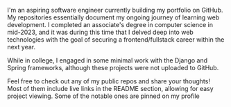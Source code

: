 I'm an aspiring software engineer currently building my portfolio on GitHub. My repositories essentially document my ongoing journey of learning web development. I completed an associate's degree in computer science in mid-2023, and it was during this time that I delved deep into web technologies with the goal of securing a frontend/fullstack career within the next year.

While in college, I engaged in some minimal work with the Django and Spring frameworks, although these projects were not uploaded to GitHub.

Feel free to check out any of my public repos and share your thoughts! Most of them include live links in the README section, allowing for easy project viewing. Some of the notable ones are pinned on my profile
